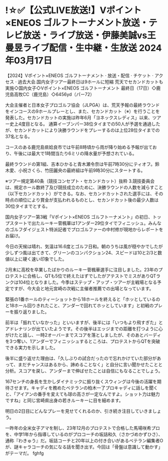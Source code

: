 <h1>!☆✅【公式LIVE放送!】Vポイント×ENEOS ゴルフトーナメント放送・テレビ放送・ライブ放送・伊藤美誠vs王曼昱ライブ配信・生中継・生放送 2024年03月17日</h1>
【2024】Vポイント×ENEOS ゴルフトーナメント · 放送・配信 · チケット · アクセス · 過去大会.国内女子ツアー最終日は9ホールに短縮 荒天でセカンドカットも実施◇国内女子◇Vポイント×ENEOS ゴルフトーナメント 最終日（17日）◇鹿児島高牧CC（鹿児島）◇6456yd（パー72）

大会主催者と日本女子プロゴルフ協会（JLPGA）は、荒天予報の最終ラウンドをインコースの9ホールプレーとし、また、セカンドカット（※）を行うことを発表した。セカンドカットの実施は昨年6月「ヨネックスレディス」以来、ツアー史上4度目となる。
通算イーブンパー38位タイまでの50人が予選を通過したが、セカンドカットにより決勝ラウンドをプレーするのは上位28位タイまでの37名となる。

コースのある鹿児島県姶良市では午前8時頃から雨が降り始める予報が出ており、午後には最大で1時間当たり6ミリの降水量が予想されている。

最終ラウンドの第1組、吉本ひかると青木瀬令奈は午前7時30分にティオフ。鈴木愛、小祝さくら、竹田麗央の最終組は午前9時30分にスタートする。

※ツアー規定第40条（競技コンセプト・セカンドカット）抜粋
3.競技委員会は、規定ホール数終了及び競技成立のために、決勝ラウンドの人数を減らすこと（以下セカンドカット）ができる。なお、セカンドカットされた選手には、その時点の順位により賞金が支払われるものとし、セカンドカット後の最少人数は30位タイまでとする。

国内女子ツアー第3戦「Vポイント×ENEOS ゴルフトーナメント」の初日、トップスタートで出たルーキー菅楓華は1アンダー29位タイでフィニッシュ。みんなのゴルフダイジェスト特派記者でプロゴルファーの中村修が現地からレポートをお届け。

今日の天候は晴れ、気温は16.6度とゴルフ日和。朝のうちは風が穏やかでしたが少しずつ風は出てきて、グリーンのコンパクション24、スピードは10と2/3と数値以上に硬く速い印象でした。

2月末に高校を卒業したばかりのルーキー菅楓華選手に注目しました。23年のプロテストに合格し、QTも5位で終えたはずでしたがアテストでミスがありQTランクは104位となりました。今季はステップ・アップ・ツアーが主戦場となる予定ですが、今大会と地元宮崎の次戦に主催者推薦での出場となっています。

緊張の1番ホールのティーショットから18ホールを終えると「ホッとしているのと18ホール回りきれたこと、アンダーで回れてホッとしています」と初戦のプレーを振り返りました。

前半は「振れていなかった」といいますが、後半には「いつもより飛すぎた」とアドレナリンが出ていたようです。その後半はエッジまでの距離を打つように心がけたと話し、一時2オーバーまでスコアを落としましたが、そのあとバーディを3つ奪い、1アンダーでフィニッシュするところは、プロテストからQTを突破できる実力を示しました。

後半に盛り返せた理由は、「久しぶりの試合だったので忘れかけていた部分があって、まだチャンスはあるから、諦めることなく」と自分に言い聞かせたことと分析。スコアを戻し、アンダーまで伸ばせたことは自信にもなることでしょう。

167センチの身長を生かしダイナミックに振り抜くスウィングは今後の活躍を期待させます。キャディを務めたベテランの柏木一了プロキャディに話しを聞くと、「アイアンの番手を変えても球の高さが一定なんですよ。ショット力は魅力ですね」と同じ宮崎県出身の若きルーキーに目を細めます。

明日の2日目にどんなプレーを見せてくれるのか、引き続き注目していきましょう。

一昨年の全米女子アマを制し、23年12月のプロテストで合格した馬場咲希プロを、中学1年から指導しているのがプロコーチの坂詰和久（さかづめかずひさ）、通称『わきゅう』だ。坂詰コーチと20年以上の付き合いがあるベテラン編集者Oが、謎キャラコーチの気になる話を聞き出す。今回は「骨盤は意識して動かす」がテーマだ。 fghfg
